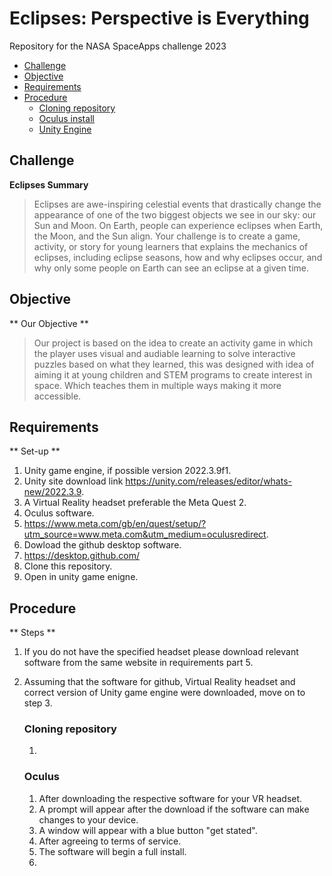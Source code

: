 # Eclipses: Perspective is Everything
Repository for the NASA SpaceApps challenge 2023

- [Challenge](#challenge)
- [Objective](#objective)
- [Requirements](#requirements)
- [Procedure](#procedure)
	* [Cloning repository](#repo)
	* [Oculus install](#Oculus)
	* [Unity Engine](#Unity)


## Challenge
**Eclipses Summary**
>Eclipses are awe-inspiring celestial events that drastically change the appearance of one of the two biggest objects we see in our sky: our Sun and Moon.
> On Earth, people can experience eclipses when Earth, the Moon, and the Sun align.
> Your challenge is to create a game, activity, or story for young learners that explains the mechanics of eclipses, including eclipse seasons,
> how and why eclipses occur, and why only some people on Earth can see an eclipse at a given time.


## Objective
** Our Objective **
> Our project is based on the idea to create an activity game in which the player uses visual and audiable
> learning to solve interactive puzzles based on what they learned, this was designed with idea of aiming it
> at young children and STEM programs to create interest in space. Which teaches them in multiple ways making
> it more accessible.

## Requirements
** Set-up **

1. Unity game engine, if possible version 2022.3.9f1.
2. Unity site download link https://unity.com/releases/editor/whats-new/2022.3.9.
3. A Virtual Reality headset preferable the Meta Quest 2.
4. Oculus software.
5. https://www.meta.com/gb/en/quest/setup/?utm_source=www.meta.com&utm_medium=oculusredirect.
6. Dowload the github desktop software.
7. https://desktop.github.com/
8. Clone this repository.
9. Open in unity game enigne.

## Procedure
** Steps **

1. If you do not have the specified headset please download relevant software
	from the same website in requirements part 5.
2. Assuming that the software for github, Virtual Reality headset and
	correct version of Unity game engine were downloaded, move on to step 3.
	
	### Cloning repository
	1. 


	### Oculus
	1. After downloading the respective software for your VR headset.
	2. A prompt will appear after the download if the software can make changes to
		your device.
	3. A window will appear with a blue button "get stated".
	4. After agreeing to terms of service.
	5. The software will begin a full install.
	6.